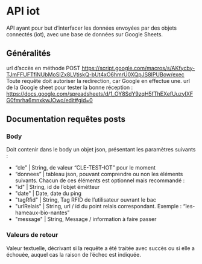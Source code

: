 # API iot
API ayant pour but d’interfacer les données envoyées par des objets connectés (iot), avec une base de données sur Google Sheets. 

## Généralités
url d’accès en méthode POST
https://script.google.com/macros/s/AKfycby-TJmFFUFTfiNUbMoSIZx8LVtiskQ-bUt4xO6hmrU0XQpJS8IPUBow/exec 
Toute requête doit autoriser la redirection, car Google en effectue une. 
url de la Google sheet pour tester la bonne réception :
https://docs.google.com/spreadsheets/d/1_OY8SdY9zqH5fThEXefUuzyIXFG0fmrha6mnxkwJOwo/edit#gid=0 

## Documentation requêtes posts
### Body
Doit contenir dans le body un objet json, présentant les paramètres suivants :
- “cle” | String, de valeur “CLE-TEST-IOT” pour le moment
- “donnees” | tableau json, pouvant comprendre ou non les éléments suivants. Chacun de ces éléments est optionnel  mais recommandé :
- "id" | String, id de l’objet émétteur
- "date" | Date, date du ping
- "tagRfid" | String, Tag RFID de l’utilisateur ouvrant le bac
- "urlRelais" | String, url / id du point relais correspondant. Exemple : “les-hameaux-bio-nantes”
- "message" | String, Message / information à faire passer

### Valeurs de retour 
Valeur textuelle, décrivant si la requête a été traitée avec succès ou si elle a échouée, auquel cas la raison de l’échec est indiquée. 
 
